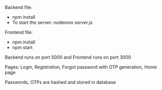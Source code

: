Backend file:
 - npm install
 - To start the server: nodemon server.js
 
Frontend file:
- npm install
- npm start

Backend runs on port 5000 and Frontend runs on port 3000

Pages:
Login, Registration, Forgot password with OTP generation, Home page

Passwords, OTPs are hashed and stored in database
